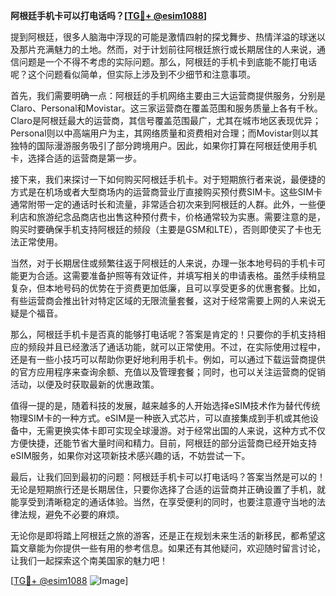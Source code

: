 **阿根廷手机卡可以打电话吗？[[TG💪+ @esim1088](https://t.me/s/esim1088)]**

提到阿根廷，很多人脑海中浮现的可能是激情四射的探戈舞步、热情洋溢的球迷以及那片充满魅力的土地。然而，对于计划前往阿根廷旅行或长期居住的人来说，通信问题是一个不得不考虑的实际问题。那么，阿根廷的手机卡到底能不能打电话呢？这个问题看似简单，但实际上涉及到不少细节和注意事项。

首先，我们需要明确一点：阿根廷的手机网络主要由三大运营商提供服务，分别是Claro、Personal和Movistar。这三家运营商在覆盖范围和服务质量上各有千秋。Claro是阿根廷最大的运营商，其信号覆盖范围最广，尤其在城市地区表现优异；Personal则以中高端用户为主，其网络质量和资费相对合理；而Movistar则以其独特的国际漫游服务吸引了部分跨境用户。因此，如果你打算在阿根廷使用手机卡，选择合适的运营商是第一步。

接下来，我们来探讨一下如何购买阿根廷手机卡。对于短期旅行者来说，最便捷的方式是在机场或者大型商场内的运营商营业厅直接购买预付费SIM卡。这些SIM卡通常附带一定的通话时长和流量，非常适合初次来到阿根廷的人群。此外，一些便利店和旅游纪念品商店也出售这种预付费卡，价格通常较为实惠。需要注意的是，购买时要确保手机支持阿根廷的频段（主要是GSM和LTE），否则即使买了卡也无法正常使用。

当然，对于长期居住或频繁往返于阿根廷的人来说，办理一张本地号码的手机卡可能更为合适。这需要准备护照等有效证件，并填写相关的申请表格。虽然手续稍显复杂，但本地号码的优势在于资费更加低廉，且可以享受更多的优惠套餐。比如，有些运营商会推出针对特定区域的无限流量套餐，这对于经常需要上网的人来说无疑是个福音。

那么，阿根廷手机卡是否真的能够打电话呢？答案是肯定的！只要你的手机支持相应的频段并且已经激活了通话功能，就可以正常使用。不过，在实际使用过程中，还是有一些小技巧可以帮助你更好地利用手机卡。例如，可以通过下载运营商提供的官方应用程序来查询余额、充值以及管理套餐；同时，也可以关注运营商的促销活动，以便及时获取最新的优惠政策。

值得一提的是，随着科技的发展，越来越多的人开始选择eSIM技术作为替代传统物理SIM卡的一种方式。eSIM是一种嵌入式芯片，可以直接集成到手机或其他设备中，无需更换实体卡即可实现全球漫游。对于经常出国的人来说，这种方式不仅方便快捷，还能节省大量时间和精力。目前，阿根廷的部分运营商已经开始支持eSIM服务，如果你对这项新技术感兴趣的话，不妨尝试一下。

最后，让我们回到最初的问题：阿根廷手机卡可以打电话吗？答案当然是可以的！无论是短期旅行还是长期居住，只要你选择了合适的运营商并正确设置了手机，就能享受到清晰稳定的通话体验。当然，在享受便利的同时，也要注意遵守当地的法律法规，避免不必要的麻烦。

无论你是即将踏上阿根廷之旅的游客，还是正在规划未来生活的新移民，都希望这篇文章能为你提供一些有用的参考信息。如果还有其他疑问，欢迎随时留言讨论，让我们一起探索这个南美国家的魅力吧！

[[TG💪+ @esim1088](https://t.me/s/esim1088) ![Image](https://i.postimg.cc/4NQfJmqS/Snipaste-2025-05-13-00-14-12.png)]